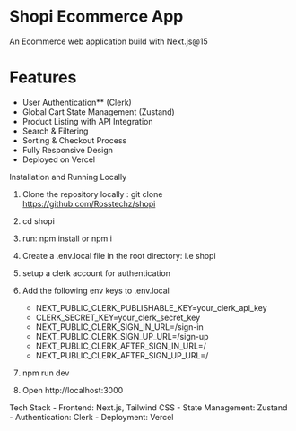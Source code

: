 # Shopi Ecommerce App
An Ecommerce web application build with Next.js@15


# Features
-   User Authentication** (Clerk)  
-   Global Cart State Management (Zustand)  
-   Product Listing with API Integration
-   Search & Filtering
-   Sorting & Checkout Process
-   Fully Responsive Design
-   Deployed on Vercel 

Installation and Running Locally
1) Clone the repository locally : git clone https://github.com/Rosstechz/shopi
2) cd shopi
3) run: npm install or npm i
4) Create a .env.local file in the root directory: i.e shopi
5) setup a clerk account for authentication
6) Add the following env keys to .env.local
    - NEXT_PUBLIC_CLERK_PUBLISHABLE_KEY=your_clerk_api_key
    - CLERK_SECRET_KEY=your_clerk_secret_key
    - NEXT_PUBLIC_CLERK_SIGN_IN_URL=/sign-in
    - NEXT_PUBLIC_CLERK_SIGN_UP_URL=/sign-up
    - NEXT_PUBLIC_CLERK_AFTER_SIGN_IN_URL=/
    - NEXT_PUBLIC_CLERK_AFTER_SIGN_UP_URL=/

7) npm run dev
8) Open http://localhost:3000


Tech Stack
    - Frontend: Next.js, Tailwind CSS
    - State Management: Zustand
    - Authentication: Clerk
    - Deployment: Vercel

